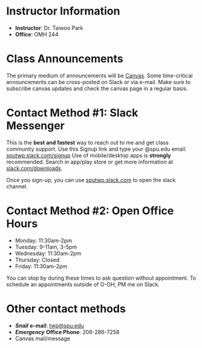 # Instructor Information
* **Instructor**: Dr. Taiwoo Park
* **Office**: OMH 244

# Class Announcements
The primary medium of announcements will be [Canvas](https://canvas.spu.edu). Some time-critical announcements can be cross-posted on Slack or via e-mail. Make sure to subscribe canvas updates and check the canvas page in a regular basis.

# Contact Method #1: Slack Messenger
This is the **best and fastest** way to reach out to me and get class community support. Use this Signup link and type your @spu.edu email: [sputwp.slack.com/signup](https://sputwp.slack.com/signup) Use of mobile/desktop apps is **strongly** recommended. Search in app/play store or get more information at [slack.com/downloads](https://slack.com/downloads/).

Once you sign-up, you can use [sputwp.slack.com](http://sputwp.slack.com) to open the slack channel.

# Contact Method #2: Open Office Hours
* Monday: 11:30am-2pm
* Tuesday: 9-11am, 3-5pm
* Wednesday: 11:30am-2pm
* Thursday: Closed
* Friday: 11:30am-2pm

You can stop by during these times to ask question without appointment. To schedule an appointments outside of O-OH, PM me on Slack.

# Other contact methods
* ***Snail*** **e-mail**: [twp@spu.edu](mailto:twp@spu.edu)
* ***Emergency*** **Office Phone**: 206-286-7258
* Canvas mail/message

